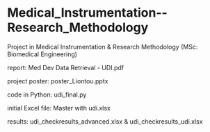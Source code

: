 # Medical_Instrumentation--Research_Methodology

Project in Medical Instrumentation & Research Methodology (MSc: Biomedical Engineering)

report: Med Dev Data Retrieval - UDI.pdf

project poster: poster_Liontou.pptx

code in Python: udi_final.py 

initial Excel file: Master with udi.xlsx

results: udi_checkresults_advanced.xlsx & udi_checkresults_udi.xlsx
